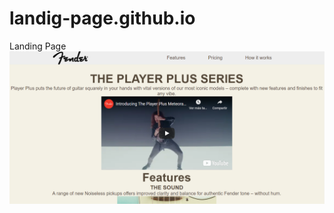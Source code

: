 # landig-page.github.io
Landing Page
<img src="https://raw.githubusercontent.com/Ghost3119/landig-page.github.io/master/landing_page.png">
